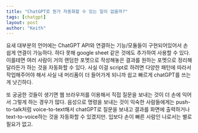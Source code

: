 ```yaml
---
title: "ChatGPT로 뭔가 자동화할 수 있는 일이 없을까?"
tags: [chatgpt]
layout: post
author: "Keith"
---
```


요새 대부분의 언어에는 ChatGPT API와 연결하는 기능/모듈들이 구현되어있어서 손쉽게 연결이 가능하다. 하다 못해 google sheet 같은 것에도 추가하여 사용할 수 있다. 이를테면 여러 사람이 거의 랜덤한 포멧으로 작성해놓은 결과를 원하는 포멧으로 정리해달라든가 하는 것을 자동화할 수 있다. 사실 이걸 script로 하려면 다양한 패턴에 따라서 작업해주어야 해서 사실 내 머리품이 더 들어가게 되니까 쉽고 빠르게 chatGPT를 쓰는 게 낫긴하다.

또 궁굼한 것들이 생기면 웹 브라우저를 이용해서 직접 질문을 보내는 것이 더 손에 익어서 그렇게 하는 경우가 많다. 음성으로 명령을 보내는 것이 익숙한 사람들에게는 push-to-talk처럼 voice-to-text해서 chatGPT로 질문을 보내고 결과를 화면에 출력하거나 text-to-voice하는 것을 자동화할 수 있겠지만. 입보다 손이 빠른 사람인 나로서는 별로 필요가 없고.

